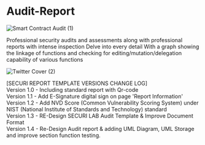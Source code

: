 # Audit-Report

![Smart Contract Audit (1)](https://github.com/SECURI-Cybersecurity-Audit-KYC/Audit-Report/assets/111109564/0c051805-655c-4afd-ae61-f67ec23af962)



Professional security audits and assessments along with professional reports with intense inspection Delve into every detail With a graph showing the linkage of functions and checking for editing/mutation/delegation capability of various functions

![Twitter Cover (2)](https://github.com/SECURI-Cybersecurity-Audit-KYC/Audit-Report/assets/111109564/9651bb73-2911-46d8-98b8-454f65278ed0)


[SECURI REPORT TEMPLATE VERSIONS CHANGE LOG]</br>
Version 1.0 - Including standard report with Qr-code</br>
Version 1.1 - Add E-Signature digital sign on page 'Report Information'</br>
Version 1.2 - Add NVD Score (Common Vulnerability Scoring System) under NIST (National Institute of Standards and Technology) standard</br>
Version 1.3 - RE-Design SECURI LAB Audit Template & Improve Document Format</br>
Version 1.4 - Re-Design Audit report & adding UML Diagram, UML Storage and improve section function testing.
